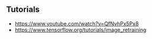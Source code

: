 ## Tutorials
- https://www.youtube.com/watch?v=QfNvhPx5Px8
- https://www.tensorflow.org/tutorials/image_retraining
